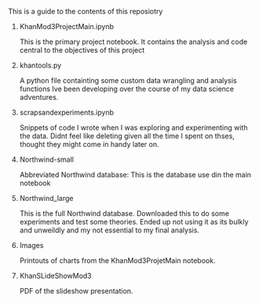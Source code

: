 This is a guide to the contents of this reposiotry

1. KhanMod3ProjectMain.ipynb

    This is the primary project notebook. It contains the analysis and code central to the objectives of this project
    
2. khantools.py
    
    A python file containting some custom data wrangling and analysis functions Ive been developing over the course of my data science adventures. 
    
3. scrapsandexperiments.ipynb

    Snippets of code I wrote when I was exploring and experimenting with the data. Didnt feel like deleting given all the time I spent on thses, thought they might come in handy later on. 
    
4. Northwind-small

    Abbreviated Northwind database: This is the database use din the main notebook
    
5. Northwind_large

    This is the full Northwind database. Downloaded this to do some experiments and test some theories. Ended up not using it as its bulkly and unweildly and my not essential to my final analysis. 
    
6. Images

    Printouts of charts from the KhanMod3ProjetMain notebook. 

7. KhanSLideShowMod3

    PDF of the slideshow presentation. 
    
    
